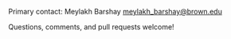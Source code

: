 Primary contact: Meylakh Barshay meylakh_barshay@brown.edu

Questions, comments, and pull requests welcome!
